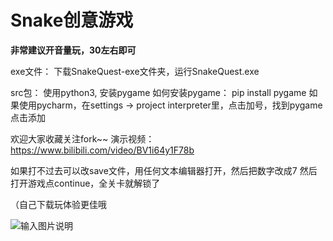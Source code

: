 # Snake创意游戏
**非常建议开音量玩，30左右即可**

exe文件：
下载SnakeQuest-exe文件夹，运行SnakeQuest.exe

src包：
使用python3, 安装pygame
  如何安装pygame：
    pip install pygame
  如果使用pycharm，在settings -> project interpreter里，点击加号，找到pygame点击添加

欢迎大家收藏关注fork~~
演示视频：https://www.bilibili.com/video/BV1i64y1F78b

如果打不过去可以改save文件，用任何文本编辑器打开，然后把数字改成7 
然后打开游戏点continue，全关卡就解锁了

（自己下载玩体验更佳哦

![输入图片说明](https://images.gitee.com/uploads/images/2020/0804/081038_a1437fce_7832829.png "cover.png")

